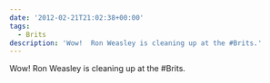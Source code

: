 ```yaml
---
date: '2012-02-21T21:02:38+00:00'
tags:
  - Brits
description: 'Wow!  Ron Weasley is cleaning up at the #Brits.'
---
```

Wow!  Ron Weasley is cleaning up at the #Brits.
